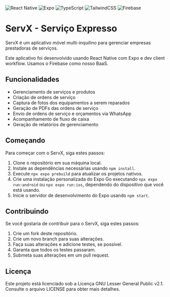 ![React Native](https://img.shields.io/badge/react_native-%2320232a.svg?style=for-the-badge&logo=react&logoColor=%2361DAFB) ![Expo](https://img.shields.io/badge/expo-1C1E24?style=for-the-badge&logo=expo&logoColor=#D04A37) ![TypeScript](https://img.shields.io/badge/typescript-%23007ACC.svg?style=for-the-badge&logo=typescript&logoColor=white) ![TailwindCSS](https://img.shields.io/badge/tailwindcss-%2338B2AC.svg?style=for-the-badge&logo=tailwind-css&logoColor=white) ![Firebase](https://img.shields.io/badge/firebase-%23039BE5.svg?style=for-the-badge&logo=firebase)

# ServX - Serviço Expresso

ServX é um aplicativo móvel multi-inquilino para gerenciar empresas prestadoras de serviços.

Este aplicativo foi desenvolvido usando React Native com Expo e dev client workflow. Usamos o Firebase como nosso BaaS.

## Funcionalidades

- Gerenciamento de serviços e produtos
- Criação de ordens de serviço
- Captura de fotos dos equipamentos a serem reparados
- Geração de PDFs das ordens de serviço
- Envio de ordens de serviço e orçamentos via WhatsApp
- Acompanhamento de fluxo de caixa
- Geração de relatórios de gerenciamento

## Começando

Para começar com o ServX, siga estes passos:

1. Clone o repositório em sua máquina local.
2. Instale as dependências necessárias usando `npm install`.
3. Execute `npx expo prebuild` para atualizar os projetos nativos.
4. Crie uma instalação personalizada do Expo Go executando `npx expo run:android` ou `npx expo run:ios`, dependendo do dispositivo que você está usando.
5. Inicie o servidor de desenvolvimento do Expo usando `npm start`.

## Contribuindo

Se você gostaria de contribuir para o ServX, siga estes passos:

1. Crie um fork deste repositório.
2. Crie um novo branch para suas alterações.
3. Faça suas alterações e adicione testes, se possível.
4. Garanta que todos os testes passaram.
5. Submeta suas alterações em um pull request.

## Licença

Este projeto está licenciado sob a Licença GNU Lesser General Public v2.1. Consulte o arquivo LICENSE para obter mais detalhes.
